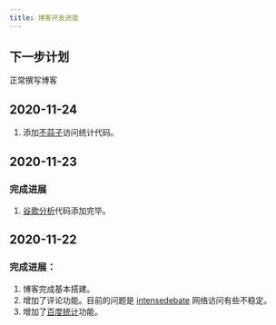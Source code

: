 ```yaml
---
title: 博客开发进度
---
```

## 下一步计划
正常撰写博客

## 2020-11-24
1. 添加[不蒜子](http://ibruce.info/2015/04/04/busuanzi/)访问统计代码。

## 2020-11-23
### 完成进展
1. [谷歌分析](https://analytics.google.com/analytics/web/)代码添加完毕。

## 2020-11-22
### 完成进展：
1. 博客完成基本搭建。
2. 增加了评论功能。目前的问题是 [intensedebate](https://www.intensedebate.com) 网络访问有些不稳定。
3. 增加了[百度统计](https://tongji.baidu.com)功能。